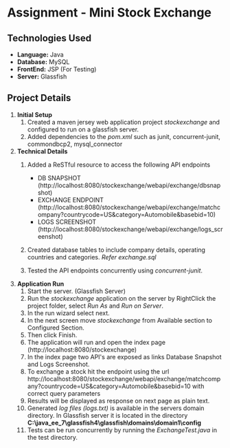 # Assignment - Mini Stock Exchange

## Technologies Used
  - **Language:** Java
  - **Database:** MySQL
  - **FrontEnd:** JSP (For Testing)
  - **Server:** Glassfish

## Project Details
1. **Initial Setup**
	1. Created a maven jersey web application project _stockexchange_ and configured to run on a glassfish server.
	2. Added dependencies to the _pom.xml_ such as junit, concurrent-junit, commondbcp2, mysql_connector
2. **Technical Details**
	1. Added a ReSTful resource to access the following API endpoints
		- DB SNAPSHOT (http://localhost:8080/stockexchange/webapi/exchange/dbsnapshot)
		- EXCHANGE ENDPOINT (http://localhost:8080/stockexchange/webapi/exchange/matchcompany?countrycode=US&category=Automobile&basebid=10)
		- LOGS SCREENSHOT (http://localhost:8080/stockexchange/webapi/exchange/logs_screenshot)

	2. Created database tables to include company details, operating countries and categories. _Refer exchange.sql_
	3. Tested the API endpoints concurrently using _concurrent-junit_.
3. **Application Run**
	1. Start the server. (Glassfish Server)
	2. Run the _stockexchange_ application on the server by RightClick the project folder, select _Run As_ and  _Run on Server_.
	3. In the run wizard select next.
	4. In the next screen move _stockexchange_ from Available section to Configured Section.
	5. Then click Finish.
	6. The application will run and open the index page (http://localhost:8080/stockexchange)
	7. In the index page two API's are exposed as links Database Snapshot and Logs Screenshot.
	8. To exchange a stock hit the endpoint using the url http://localhost:8080/stockexchange/webapi/exchange/matchcompany?countrycode=US&category=Automobile&basebid=10 with correct query parameters
	9. Results will be displayed as response on next page as plain text.
	10. Generated _log files (logs.txt)_ is available in the servers domain directory. In Glassfish server it is located in the directory **C:\java_ee_7\glassfish4\glassfish\domains\domain1\config**
	11. Tests can be run concurrently by running the _ExchangeTest.java_ in the test directory.
